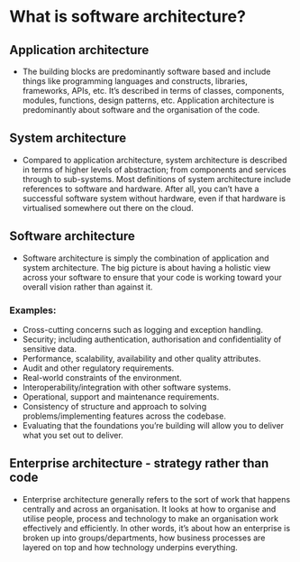 
# What is software architecture?
<!-- TOC -->

## Application architecture
- The building blocks are predominantly software based and include things like programming
languages and constructs, libraries, frameworks, APIs, etc. It’s described in terms of classes,
components, modules, functions, design patterns, etc. Application architecture is predominantly
about software and the organisation of the code.

## System architecture
- Compared to application architecture, system architecture is described in terms of higher levels of abstraction; from
components and services through to sub-systems. Most definitions of system architecture include
references to software and hardware. After all, you can’t have a successful software system
without hardware, even if that hardware is virtualised somewhere out there on the cloud.

## Software architecture
- Software architecture is simply the
combination of application and system architecture. The big
picture is about having a holistic view across your software to ensure that your code is working
toward your overall vision rather than against it. 

### Examples:
- Cross-cutting concerns such as logging and exception handling.
- Security; including authentication, authorisation and confidentiality of sensitive data.
- Performance, scalability, availability and other quality attributes.
- Audit and other regulatory requirements.
- Real-world constraints of the environment.
- Interoperability/integration with other software systems.
- Operational, support and maintenance requirements.
- Consistency of structure and approach to solving problems/implementing features across
the codebase.
- Evaluating that the foundations you’re building will allow you to deliver what you set out to deliver.

## Enterprise architecture - strategy rather than code
- Enterprise architecture generally refers to the sort of work that happens centrally and across
an organisation. It looks at how to organise and utilise people, process and technology to make
an organisation work effectively and efficiently. In other words, it’s about how an enterprise
is broken up into groups/departments, how business processes are layered on top and how
technology underpins everything.

